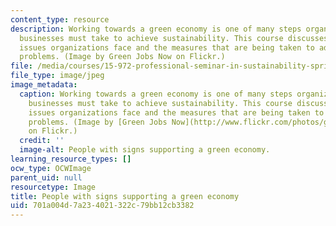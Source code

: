 ```yaml
---
content_type: resource
description: Working towards a green economy is one of many steps organizations and
  businesses must take to achieve sustainability. This course discusses the sustainability
  issues organizations face and the measures that are being taken to address these
  problems. (Image by Green Jobs Now on Flickr.)
file: /media/courses/15-972-professional-seminar-in-sustainability-spring-2010/701a004d7a234021322c79bb12cb3382_15-972s10-th.jpg
file_type: image/jpeg
image_metadata:
  caption: Working towards a green economy is one of many steps organizations and
    businesses must take to achieve sustainability. This course discusses the sustainability
    issues organizations face and the measures that are being taken to address these
    problems. (Image by [Green Jobs Now](http://www.flickr.com/photos/green4all/2987368178/)
    on Flickr.)
  credit: ''
  image-alt: People with signs supporting a green economy.
learning_resource_types: []
ocw_type: OCWImage
parent_uid: null
resourcetype: Image
title: People with signs supporting a green economy
uid: 701a004d-7a23-4021-322c-79bb12cb3382
---
```

